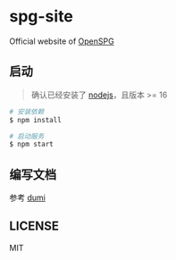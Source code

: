 # spg-site

Official website of [OpenSPG](http://spg.openkg.cn/)

## 启动

> 确认已经安装了 [nodejs](https://nodejs.org/en)，且版本 >= 16

```bash
# 安装依赖
$ npm install

# 启动服务
$ npm start

```

## 编写文档

参考 [dumi](https://d.umijs.org/guide/conventional-routing)

## LICENSE

MIT

